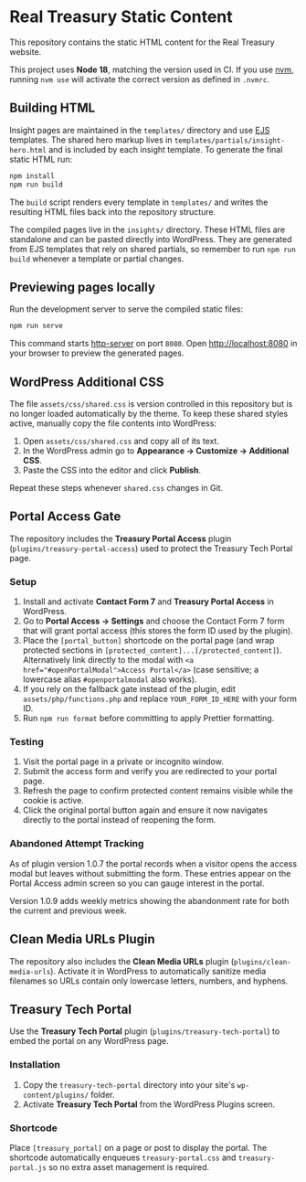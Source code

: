 # Real Treasury Static Content

This repository contains the static HTML content for the Real Treasury website.

This project uses **Node 18**, matching the version used in CI. If you use
[nvm](https://github.com/nvm-sh/nvm), running `nvm use` will activate the correct
version as defined in `.nvmrc`.

## Building HTML

Insight pages are maintained in the `templates/` directory and use [EJS](https://ejs.co/) templates. The shared hero markup lives in `templates/partials/insight-hero.html` and is included by each insight template. To generate the final static HTML run:

```bash
npm install
npm run build
```

The `build` script renders every template in `templates/` and writes the resulting HTML files back into the repository structure.

The compiled pages live in the `insights/` directory. These HTML files are standalone and can be pasted directly into WordPress. They are generated from EJS templates that rely on shared partials, so remember to run `npm run build` whenever a template or partial changes.

## Previewing pages locally

Run the development server to serve the compiled static files:

```bash
npm run serve
```

This command starts [http-server](https://www.npmjs.com/package/http-server) on port `8080`. Open <http://localhost:8080> in your browser to preview the generated pages.

## WordPress Additional CSS

The file `assets/css/shared.css` is version controlled in this repository but is
no longer loaded automatically by the theme. To keep these shared styles active,
manually copy the file contents into WordPress:

1. Open `assets/css/shared.css` and copy all of its text.
2. In the WordPress admin go to **Appearance → Customize → Additional CSS**.
3. Paste the CSS into the editor and click **Publish**.

Repeat these steps whenever `shared.css` changes in Git.

## Portal Access Gate

The repository includes the **Treasury Portal Access** plugin (`plugins/treasury-portal-access`) used to protect the Treasury Tech Portal page.

### Setup

1. Install and activate **Contact Form 7** and **Treasury Portal Access** in WordPress.
2. Go to **Portal Access → Settings** and choose the Contact Form 7 form that will grant portal access (this stores the form ID used by the plugin).
3. Place the `[portal_button]` shortcode on the portal page (and wrap protected sections in `[protected_content]...[/protected_content]`). Alternatively link directly to the modal with `<a href="#openPortalModal">Access Portal</a>` (case sensitive; a lowercase alias `#openportalmodal` also works).
4. If you rely on the fallback gate instead of the plugin, edit `assets/php/functions.php` and replace `YOUR_FORM_ID_HERE` with your form ID.
5. Run `npm run format` before committing to apply Prettier formatting.

### Testing

1. Visit the portal page in a private or incognito window.
2. Submit the access form and verify you are redirected to your portal page.
3. Refresh the page to confirm protected content remains visible while the cookie is active.
4. Click the original portal button again and ensure it now navigates directly to the portal instead of reopening the form.

### Abandoned Attempt Tracking

As of plugin version 1.0.7 the portal records when a visitor opens the access modal but leaves without submitting the form. These entries appear on the Portal Access admin screen so you can gauge interest in the portal.

Version 1.0.9 adds weekly metrics showing the abandonment rate for both the current and previous week.

## Clean Media URLs Plugin

The repository also includes the **Clean Media URLs** plugin (`plugins/clean-media-urls`). Activate it in WordPress to automatically sanitize media filenames so URLs contain only lowercase letters, numbers, and hyphens.

## Treasury Tech Portal

Use the **Treasury Tech Portal** plugin (`plugins/treasury-tech-portal`) to embed the portal on any WordPress page.

### Installation

1. Copy the `treasury-tech-portal` directory into your site's `wp-content/plugins/` folder.
2. Activate **Treasury Tech Portal** from the WordPress Plugins screen.

### Shortcode

Place `[treasury_portal]` on a page or post to display the portal. The shortcode automatically enqueues `treasury-portal.css` and `treasury-portal.js` so no extra asset management is required.
